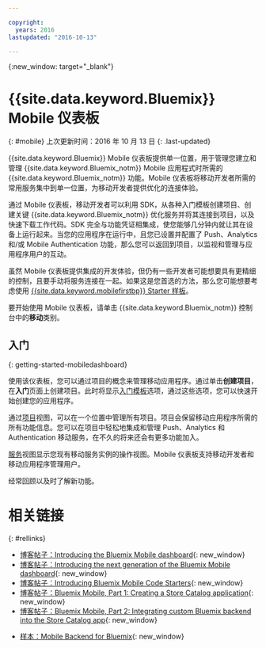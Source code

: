 ```yaml
---

copyright:
  years: 2016
lastupdated: "2016-10-13"

---
```

{:new_window: target="_blank"}

# {{site.data.keyword.Bluemix}} Mobile 仪表板
{: #mobile}
上次更新时间：2016 年 10 月 13 日
{: .last-updated}

{{site.data.keyword.Bluemix}} Mobile 仪表板提供单一位置，用于管理您建立和管理 {{site.data.keyword.Bluemix_notm}} Mobile 应用程式时所需的 {{site.data.keyword.Bluemix_notm}} 功能。Mobile 仪表板将移动开发者所需的常用服务集中到单一位置，为移动开发者提供优化的连接体验。

通过 Mobile 仪表板，移动开发者可以利用 SDK，从各种入门模板创建项目、创建关键 {{site.data.keyword.Bluemix_notm}} 优化服务并将其连接到项目，以及快速下载工作代码。SDK 完全与功能凭证相集成，使您能够几分钟内就让其在设备上运行起来。当您的应用程序在运行中，且您已设置并配置了 Push、Analytics 和/或 Mobile Authentication 功能，那么您可以返回到项目，以监视和管理与应用程序用户的互动。

虽然 Mobile 仪表板提供集成的开发体验，但仍有一些开发者可能想要具有更精细的控制，且要手动将服务连接在一起。如果这是您首选的方法，那么您可能想要考虑使用 [{{site.data.keyword.mobilefirstbp}} Starter 样板](try_mobile.html)。


<!--With {{site.data.keyword.Bluemix}} Mobile services, you can incorporate pre-built, managed, and scalable cloud services into your mobile applications. You can focus on building your mobile apps, instead of the complexities of managing the back-end infrastructure.

The Mobile dashboard provides an integrated experience on {{site.data.keyword.Bluemix_notm}} where you can create mobile projects easily from within the dashboard.
-->


要开始使用 Mobile 仪表板，请单击 {{site.data.keyword.Bluemix_notm}} 控制台中的**移动**类别。


## 入门
{: getting-started-mobiledashboard}

使用该仪表板，您可以通过项目的概念来管理移动应用程序。通过单击**创建项目**，在**入门**页面上创建项目。此时将显示[入门模板](starters.html)选项，通过这些选项，您可以快速开始创建您的应用程序。

通过[项目](projects.html)视图，可以在一个位置中管理所有项目。项目会保留移动应用程序所需的所有功能信息。您可以在项目中轻松地集成和管理 Push、Analytics 和 Authentication 移动服务，在不久的将来还会有更多功能加入。

[服务](services.html)视图显示您现有移动服务实例的操作视图。Mobile 仪表板支持移动开发者和移动应用程序管理用户。


<!--You can also discover the {{site.data.keyword.Bluemix_notm}} Mobile offerings, link to the Mobile documentation and get answers from our {{site.data.keyword.Bluemix_notm}} Mobile services community on Stack Overflow.-->


经常回顾以及时了解新功能。


# 相关链接
{: #rellinks}

<!-- links to internal services don't work
## {{site.data.keyword.Bluemix_notm}} Mobile services
{: #general}
* [Mobile Analytics (Beta)](../services/mobileanalytics/index.html){: new_window}
* [Mobile Client Access](../services/mobileaccess/index.html){: new_window}
* [Mobile Foundation](../services/mobilefoundation/index.html){: new_window}
* [Mobile Quality Assurance)](../services/MobileQualityAssurance/index.html){: new_window}
* [Push Notifications](../services/mobilepush/index.html){: new_window}
-->

<!--## Blog Posts
{: #general}
-->
* [博客帖子：Introducing the Bluemix Mobile dashboard](https://developer.ibm.com/bluemix/2016/07/08/new-bluemix-mobile-dashboard/){: new_window}
* [博客帖子：Introducing the next generation of the Bluemix Mobile dashboard](https://ibm.com/blogs/bluemix/2016/10/introducing-the-next-generation-of-the-bluemix-mobile-dashboard/){: new_window}
* [博客帖子：Introducing Bluemix Mobile Code Starters](https://www.ibm.com/blogs/bluemix/2016/10/rapid-dev-with-mobile-code-starters/){: new_window}
* [博客帖子：Bluemix Mobile, Part 1: Creating a Store Catalog application](https://developer.ibm.com/bluemix/2016/07/13/bluemix-mobile-creating-store-catalog-app-part1/){: new_window}
* [博客帖子：Bluemix Mobile, Part 2: Integrating custom Bluemix backend into the Store Catalog app](https://developer.ibm.com/bluemix/2016/07/14/bluemix-mobile-integrating-custom-backend-part2/){: new_window}

<!--## Tutorials and Samples
{: #samples}
-->
* [样本：Mobile Backend for Bluemix](https://github.com/ibm-bluemix-mobile-services/mobiledashboard-storecatalog-backend){: new_window}
